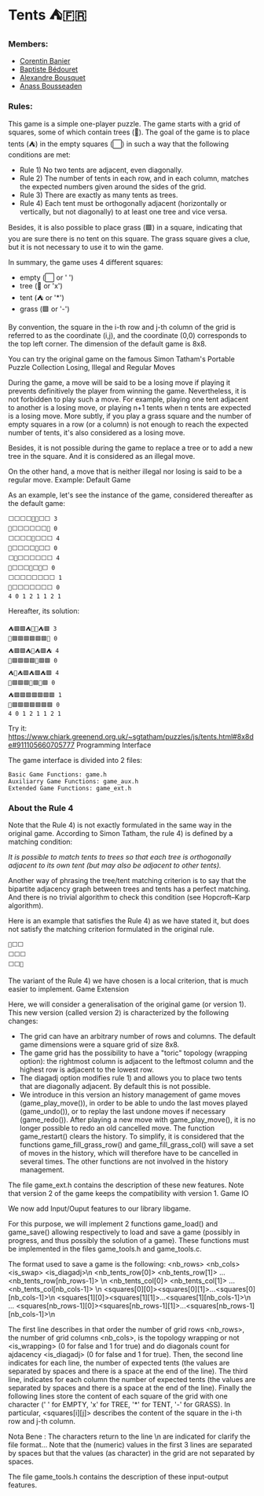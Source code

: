 # Tents ⛺🇫🇷

### Members:
- [Corentin Banier](https://github.com/cbanier)
- [Baptiste Bédouret](https://github.com/Baptiste-is)
- [Alexandre Bousquet](https://github.com/aleb33)
- [Anass Bousseaden](https://github.com/AnassBousseaden)

### Rules:
This game is a simple one-player puzzle. The game starts with a grid of squares, some of which contain trees (🌲). The goal of the game is to place tents (⛺) in the empty squares (⬜) in such a way that the following conditions are met: 
- Rule 1) No two tents are adjacent, even diagonally.
- Rule 2) The number of tents in each row, and in each column, matches the expected numbers given around the sides of the grid.
- Rule 3) There are exactly as many tents as trees.
- Rule 4) Each tent must be orthogonally adjacent (horizontally or vertically, but not diagonally) to at least one tree and vice versa.

Besides, it is also possible to place grass (🟩) in a square, indicating that you are sure there is no tent on this square. The grass square gives a clue, but it is not necessary to use it to win the game.

In summary, the game uses 4 different squares:
- empty (⬜ or ' ')
- tree (🌲 or 'x')
- tent (⛺ or '*')
- grass (🟩 or '-')

By convention, the square in the i-th row and j-th column of the grid is referred to as the coordinate (i,j), and the coordinate (0,0) corresponds to the top left corner. The dimension of the default game is 8x8.

You can try the original game on the famous Simon Tatham's Portable Puzzle Collection
Losing, Illegal and Regular Moves

During the game, a move will be said to be a losing move if playing it prevents definitively the player from winning the game. Nevertheless, it is not forbidden to play such a move. For example, playing one tent adjacent to another is a losing move, or playing n+1 tents when n tents are expected is a losing move. More subtly, if you play a grass square and the number of empty squares in a row (or a column) is not enough to reach the expected number of tents, it's also considered as a losing move.

Besides, it is not possible during the game to replace a tree or to add a new tree in the square. And it is considered as an illegal move.

On the other hand, a move that is neither illegal nor losing is said to be a regular move.
Example: Default Game

As an example, let's see the instance of the game, considered thereafter as the default game:

    ⬜⬜⬜⬜🌲🌲⬜⬜ 3
    🌲⬜⬜⬜⬜⬜⬜🌲 0
    ⬜⬜⬜⬜🌲⬜⬜⬜ 4
    🌲⬜⬜⬜⬜🌲⬜⬜ 0
    ⬜🌲⬜⬜⬜⬜⬜⬜ 4
    🌲⬜⬜⬜🌲⬜🌲⬜ 0
    ⬜⬜⬜⬜⬜⬜⬜⬜ 1
    🌲⬜⬜⬜⬜⬜⬜⬜ 0
    4 0 1 2 1 1 2 1

Hereafter, its solution:
    
    ⛺🟩🟩⛺🌲🌲⛺🟩 3
    🌲🟩🟩🟩🟩🟩🟩🌲 0
    ⛺🟩🟩⛺🌲⛺🟩⛺ 4
    🌲🟩🟩🟩🟩🌲🟩🟩 0
    ⛺🌲⛺🟩⛺🟩⛺🟩 4
    🌲🟩🟩🟩🌲🟩🌲🟩 0
    ⛺🟩🟩🟩🟩🟩🟩🟩 1
    🌲🟩🟩🟩🟩🟩🟩🟩 0
    4 0 1 2 1 1 2 1

Try it: https://www.chiark.greenend.org.uk/~sgtatham/puzzles/js/tents.html#8x8de#911105660705777
Programming Interface

The game interface is divided into 2 files:

    Basic Game Functions: game.h
    Auxiliarry Game Functions: game_aux.h
    Extended Game Functions: game_ext.h

### About the Rule 4

Note that the Rule 4) is not exactly formulated in the same way in the original game. According to Simon Tatham, the rule 4) is defined by a matching condition:

*It is possible to match tents to trees so that each tree is orthogonally adjacent to its own tent (but may also be adjacent to other tents).*

Another way of phrasing the tree/tent matching criterion is to say that the bipartite adjacency graph between trees and tents has a perfect matching. And there is no trivial algorithm to check this condition (see Hopcroft–Karp algorithm).

Here is an example that satisfies the Rule 4) as we have stated it, but does not satisfy the matching criterion formulated in the original rule.

    🌲⬜⬜
    ⬜⬜⬜
    ⬜⬜🌲

The variant of the Rule 4) we have chosen is a local criterion, that is much easier to implement.
Game Extension

Here, we will consider a generalisation of the original game (or version 1). This new version (called version 2) is characterized by the following changes:
- The grid can have an arbitrary number of rows and columns. The default game dimensions were a square grid of size 8x8.
- The game grid has the possibility to have a "toric" topology (wrapping option): the rightmost column is adjacent to the leftmost column and the highest row is adjacent to the lowest row.
- The diagadj option modifies rule 1) and allows you to place two tents that are diagonally adjacent. By default this is not possible.
- We introduce in this version an history management of game moves (game_play_move()), in order to be able to undo the last moves played (game_undo()), or to replay the last undone moves if necessary (game_redo()). After playing a new move with game_play_move(), it is no longer possible to redo an old cancelled move. The function game_restart() clears the history. To simplify, it is considered that the functions game_fill_grass_row() and game_fill_grass_col() will save a set of moves in the history, which will therefore have to be cancelled in several times. The other functions are not involved in the history management.

The file game_ext.h contains the description of these new features. Note that version 2 of the game keeps the compatibility with version 1.
Game IO

We now add Input/Ouput features to our library libgame.

For this purpose, we will implement 2 functions game_load() and game_save() allowing respectively to load and save a game (possibly in progress, and thus possibly the solution of a game). These functions must be implemented in the files game_tools.h and game_tools.c.

The format used to save a game is the following:
<nb_rows> <nb_cols> <is_swap> <is_diagadj>\n
<nb_tents_row[0]> <nb_tents_row[1]> ... <nb_tents_row[nb_rows-1]> \n
<nb_tents_col[0]> <nb_tents_col[1]> ... <nb_tents_col[nb_cols-1]> \n
<squares[0][0]><squares[0][1]>...<squares[0][nb_cols-1]>\n
<squares[1][0]><squares[1][1]>...<squares[1][nb_cols-1]>\n
...
<squares[nb_rows-1][0]><squares[nb_rows-1][1]>...<squares[nb_rows-1][nb_cols-1]>\n

The first line describes in that order the number of grid rows <nb_rows>, the number of grid columns <nb_cols>, is the topology wrapping or not <is_wrapping> (0 for false and 1 for true) and do diagonals count for ajdacency <is_diagadj> (0 for false and 1 for true). Then, the second line indicates for each line, the number of expected tents (the values are separated by spaces and there is a space at the end of the line). The third line, indicates for each column the number of expected tents (the values are separated by spaces and there is a space at the end of the line). Finally the following lines store the content of each square of the grid with one character (' ' for EMPTY, 'x' for TREE, '*' for TENT, '-' for GRASS). In particular, <squares[i][j]> describes the content of the square in the i-th row and j-th column.

Nota Bene : The characters return to the line \n are indicated for clarify the file format... Note that the (numeric) values in the first 3 lines are separated by spaces but that the values (as character) in the grid are not separated by spaces.

The file game_tools.h contains the description of these input-output features.
